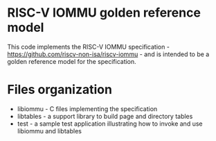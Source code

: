 # RISC-V IOMMU golden reference model
This code implements the RISC-V IOMMU specification - https://github.com/riscv-non-isa/riscv-iommu - and
is intended to be a golden reference model for the specification.

# Files organization
- libiommu - C files implementing the specification
- libtables - a support library to build page and directory tables
- test - a sample test application illustrating how to invoke and use libiommu and libtables
